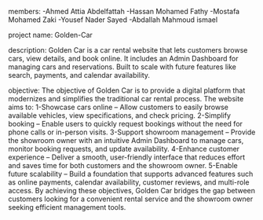 members: -Ahmed Attia Abdelfattah
         -Hassan Mohamed Fathy
         -Mostafa Mohamed Zaki
         -Yousef Nader Sayed
         -Abdallah Mahmoud ismael

project name: Golden-Car

description:
Golden Car is a car rental website that lets customers browse cars, view details, and book online. It includes an Admin Dashboard for managing cars and reservations. Built to scale with future features like search, payments, and calendar availability.

objective:
The objective of Golden Car is to provide a digital platform that modernizes and simplifies the traditional car rental process. The website aims to:
  1-Showcase cars online – Allow customers to easily browse available vehicles, view specifications, and check pricing.
  2-Simplify booking – Enable users to quickly request bookings without the need for phone calls or in-person visits.
  3-Support showroom management – Provide the showroom owner with an intuitive Admin Dashboard to manage cars, monitor booking requests, and update availability.
  4-Enhance customer experience – Deliver a smooth, user-friendly interface that reduces effort and saves time for both customers and the showroom owner.
  5-Enable future scalability – Build a foundation that supports advanced features such as online payments, calendar availability, customer reviews, and multi-role access.
By achieving these objectives, Golden Car bridges the gap between customers looking for a convenient rental service and the showroom owner seeking efficient management tools.
